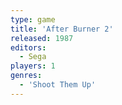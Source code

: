 ```yaml
---
type: game
title: 'After Burner 2'
released: 1987
editors: 
  - Sega
players: 1
genres:
  - 'Shoot Them Up'
---
```


